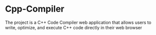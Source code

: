 # Cpp-Compiler
The project is a C++ Code Compiler web application that allows users to write, optimize, and execute C++ code directly in their web browser

